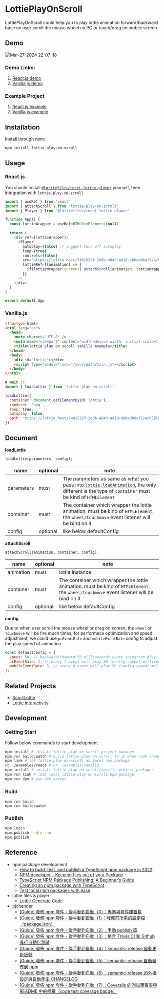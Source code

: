 # LottiePlayOnScroll

LottiePlayOnScroll could help you to play lottie animation forward/backward base on user scroll the mouse wheel on PC or touch/drag on mobile screen.

## Demo

![Mar-27-2024 22-07-18](https://github.com/NorthBei/lottie-play-on-scroll/assets/15665709/b7224711-9e27-4802-8542-50d0ff290e8f)


### Demo Links:
1. [React.js demo](https://northbei.github.io/lottie-play-on-scroll/examples/react/demo/)
2. [Vanilla.js demo](https://northbei.github.io/lottie-play-on-scroll/examples/vanilla/demo/)

### Example Project
1. [React.js example](https://github.com/NorthBei/lottie-play-on-scroll/tree/master/examples/react)
2. [Vanilla.js example](https://github.com/NorthBei/lottie-play-on-scroll/tree/master/examples/vanilla)

## Installation

Install through npm:

```
npm install lottie-play-on-scroll
```

## Usage

### React.js

You should install [`@lottiefiles/react-lottie-player`](https://github.com/LottieFiles/lottie-react) yourself, then integration with `lottie-play-on-scroll`

```javascript
import { useRef } from 'react'
import { attachScroll } from 'lottie-play-on-scroll'
import { Player } from '@lottiefiles/react-lottie-player'

function App() {
  const lottieWrapper = useRef<HTMLDivElement>(null)

  return (
    <div ref={lottieWrapper}>
      <Player
        autoplay={false} // suggest turn off autoplay
        loop={true}
        controls={false}
        src="https://lottie.host/7401522f-2d8b-4049-ad18-eb0edb6af224/CE9lFrNlEH.json"
        lottieRef={(animation) => {
          if(lottieWrapper.current) attachScroll(animation, lottieWrapper.current)
        }}
      />
    </div>
  )
}

export default App
```

### Vanilla.js

```html
<!doctype html>
<html lang="en">
  <head>
    <meta charset="UTF-8" />
    <meta name="viewport" content="width=device-width, initial-scale=1.0" />
    <title>lottie play on scroll vanilla example</title>
  </head>
  <body>
    <div id="lottie"></div>
    <script type="module" src="/your/path/main.js"></script>
  </body>
</html>
```

```javascript
# main.js
import { loadLottie } from 'lottie-play-on-scroll'

loadLottie({
  container: document.getElementById('lottie'),
  renderer: 'svg',
  loop: true,
  autoplay: false,
  path: 'https://lottie.host/7401522f-2d8b-4049-ad18-eb0edb6af224/CE9lFrNlEH.json' // or '/lottie/data.json'
})
```

## Document

**loadLottie**

```
loadLottie(parameters, config);
```

|name|optional|note|
|-|-|-|
|parameters|must| The parameters as same as what you pass into [`lottie.loadAnimation`](https://github.com/airbnb/lottie-web?tab=readme-ov-file#html), the only different is the type of `container` must be kind of `HTMLElement` |
|container|must|The container which wrapper the lottie animation,  must be kind of `HTMLElement`, the `wheel/touchmove` event listener will be bind on it |
|config|optional|like below defaultConfig|


**attachScroll**

```
attachScroll(animation, container, config);
```

|name|optional|note|
|-|-|-|
|animation|must|lottie instance|
|container|must|The container which wrapper the lottie animation,  must be kind of `HTMLElement`, the `wheel/touchmove` event listener will be bind on it |
|config|optional|like below defaultConfig|

**config**

Due to when user scroll the mouse wheel or drag on screen, the `wheel` or `touchmove` will be fire much times, for performace optimization and speed adjustment, we could use `pcEventRate` and `mobileEventRate` config to adjust the play speed of animation

```javascript
const defaultConfig = {
  speed: 50, // backward/forward 50 milliseconds every animation play
  pcEventRate: 1, // every 1 event will play 50 (config.speed) milliseconds animation 
  mobileEventRate: 3, // every 4 event will play 50 (config.speed) milliseconds animation
};
```


## Related Projects
- [ScrollLottie](https://github.com/chrisgannon/ScrollLottie)
- [Lottie Interactivity](https://www.npmjs.com/package/@lottiefiles/lottie-interactivity?activeTab=readme)


## Development

### Getting Start

Follow below commands to start development

```bash
npm install # install lottie-play-on-scroll project package
npm run build:watch # build lottie-play-on-scroll to js when code change
npm link # set lottie-play-on-scroll as local npm package
cd ./examples/react # or ./examples/vanilla
npm install # install lottie-play-on-scroll/vanilla project packages
npm run link # load local lottie-play-on-scroll npm package
npm run dev # run dev server
```

### Build

```
npm run build
npm run build:watch
```

### Publish

```bash
npm login
npm publish --dry-run
npm publish
```

## Reference
- npm package development
  - [How to build, test, and publish a TypeScript npm package in 2022](https://www.typescriptbites.io/articles/build-test-and-publish-typescript-npm-package-2022)
  - [NPM developer - Keeping files out of your Package](https://docs.npmjs.com/cli/v10/using-npm/developers#keeping-files-out-of-your-package)
  - [TypeScript NPM Package Publishing: A Beginner’s Guide](https://pauloe-me.medium.com/typescript-npm-package-publishing-a-beginners-guide-40b95908e69c)
  - [Creating an npm package with TypeScript](https://medium.com/@the_nick_morgan/creating-an-npm-package-with-typescript-c38b97a793cf)
  - [Test local npm packages with ease](https://urre.me/writings/test-local-npm-packages/)
- lottie files & player
  - [Lottie Generate Code](https://lottiefiles.com/web-player)
- pjchender
  - [[Guide] 發佈 npm 套件 - 從手動到自動（0）：專案與套件建置篇](https://pjchender.dev/devops/devops-publish-npm-0/)
  - [[Guide] 發佈 npm 套件 - 從手動到自動（1）：發佈前所需的設定檔（package.json）](https://pjchender.dev/devops/devops-publish-npm-1/)
  - [[Guide] 發佈 npm 套件 - 從手動到自動（2）：手動 publish 篇](https://pjchender.dev/devops/devops-publish-npm-2/)
  - [[Guide] 發佈 npm 套件 - 從手動到自動（3）：整合 Travis CI 和 Github 進行自動化測試](https://pjchender.dev/devops/devops-publish-npm-3/)
  - [[Guide] 發佈 npm 套件 - 從手動到自動（4）：semantic-release 自動更新版號](https://pjchender.dev/devops/devops-publish-npm-4/)
  - [[Guide] 發佈 npm 套件 - 從手動到自動（5）：semantic-release 自動發佈到 npm](https://pjchender.dev/devops/devops-publish-npm-5/)
  - [[Guide] 發佈 npm 套件 - 從手動到自動（6）：semantic-release 的外掛設定與自動產生 CHANGELOG](https://pjchender.dev/devops/devops-publish-npm-6/)
  - [[Guide] 發佈 npm 套件 - 從手動到自動（7）：Coveralls 的測試覆蓋率與 README 中的標章（code test coverage badge）](https://pjchender.dev/devops/devops-publish-npm-7/)
